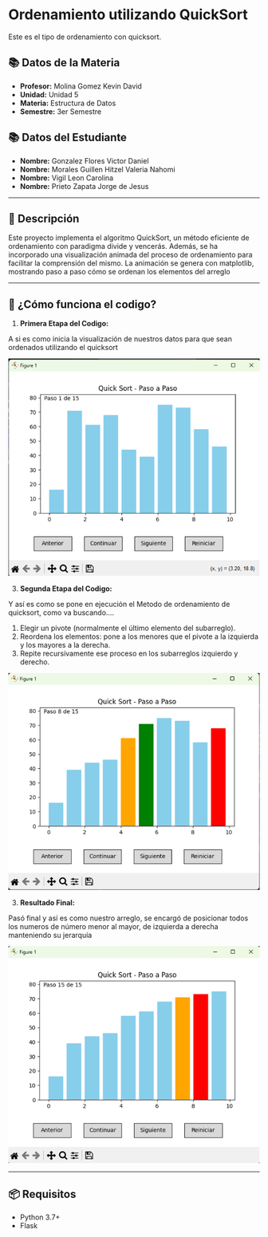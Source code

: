 
# Ordenamiento utilizando QuickSort

Este es el tipo de ordenamiento con quicksort.

## 📚 Datos de la Materia 

- **Profesor:** Molina Gomez Kevin David  
- **Unidad:** Unidad 5
- **Materia:** Estructura de Datos  
- **Semestre:** 3er Semestre  

## 📚 Datos del Estudiante

- **Nombre:** Gonzalez Flores Victor Daniel  
- **Nombre:** Morales Guillen Hitzel Valeria Nahomi  
- **Nombre:** Vigil Leon Carolina  
- **Nombre:** Prieto Zapata Jorge de Jesus  
---

## 📝 Descripción

Este proyecto implementa el algoritmo QuickSort, un método eficiente de ordenamiento con paradigma divide y vencerás.
Además, se ha incorporado una visualización animada del proceso de ordenamiento para facilitar la comprensión del mismo.
La animación se genera con matplotlib, mostrando paso a paso cómo se ordenan los elementos del arreglo

---

## 🚀 ¿Cómo funciona el codigo?

1. **Primera Etapa del Codigo:**
   
A si es como inicia la visualización de nuestros datos para que sean ordenados utilizando el quicksort

   ![Captura inicial](Capturinga.png)
   
3. **Segunda Etapa del Codigo:**

Y así es como se pone en ejecución el Metodo de ordenamiento de quicksort, como va buscando….
1.	Elegir un pivote (normalmente el último elemento del subarreglo).
2.	Reordena los elementos: pone a los menores que el pivote a la izquierda y los mayores a la derecha.
3.	Repite recursivamente ese proceso en los subarreglos izquierdo y derecho.
   
   ![Captura Desarollo](Capturingo.png)

3. **Resultado Final:**

Pasó final y así es como nuestro arreglo, se encargó de posicionar todos los numeros de número menor al mayor, de izquierda a derecha manteniendo su jerarquía
 
   ![Captura Final](Capturaz.png)
   
---

## 📦 Requisitos

- Python 3.7+
- Flask
